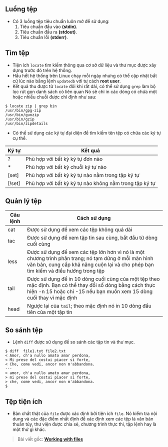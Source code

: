 ## Luồng tệp
* Có 3 luồng tệp tiêu chuẩn luôn mở để sử dụng:
  1. Tiêu chuẩn đầu vào **(stdin)**.
  2. Tiêu chuẩn đầu ra **(stdout)**.
  3. Tiêu chuẩn lỗi **(stderr)**.
## Tìm tệp
* Tiện ích `locate` tìm kiếm thông qua cơ sở dữ liệu và thư mục được xây dựng trước đó trên hệ thống.
* Hầu hết hệ thống trên Linux chạy mỗi ngày nhưng có thể cập nhật bất cứ lúc nào bằng lệnh `updatedb` với tư cách **root user**.
* Kết quả thu được từ `locate` đôi khi rất dài, có thể sử dụng `grep` làm bộ lọc rút gọn danh sách có liên quan  Nó sẽ chỉ in các dòng có chứa một hoặc nhiều chuỗi được chỉ định như sau: 
```
$ locate zip | grep bin
/usr/bin/gpg-zip
/usr/bin/gunzip
/usr/bin/gzip
/usr/bin/zipdetails
```  
* Có thể sử dụng các ký tự đại diện để tìm kiếm tên tệp có chứa các ký tự cụ thể.

|Ký tự|Kết quả|
|---------|-----------|
|?     |Phù hợp với bất kỳ ký tự đơn nào|
|*     |Phù hợp với bất kỳ chuỗi ký tự nào|
|[set] |Phù hợp với bất kỳ ký tự nào nằm trong tập ký tự|
|[!set]|Phù hợp với bất kỳ ký tự nào không nằm trong tập ký tự|

## Quản lý tệp
|Câu lệnh|Cách sử dụng|
|-------|-----------|
|cat  |Được sử dụng để xem các tệp không quá dài|
|tac  |Được sử dụng để xem tập tin sau cùng, bắt đầu từ dòng cuối cùng|
|less |Được sử dụng để xem các tệp lớn hơn vì nó là một chương trình phân trang; nó tạm dừng ở mỗi màn hình văn bản, cung cấp khả năng cuộn lại và cho phép bạn tìm kiếm và điều hướng trong tệp|
|tail |Được sử dụng để in 10 dòng cuối cùng của một tệp theo mặc định. Bạn có thể thay đổi số dòng bằng cách thực hiện -n 15 hoặc chỉ -15 nếu bạn muốn xem 15 dòng cuối thay vì mặc định|
|head |Ngược lại của ```tail```; theo mặc định nó in 10 dòng đầu tiên của một tập tin|

## So sánh tệp
* Lệnh `diff` được sử dụng để so sánh các tập tin và thư mục.
```
$ diff  file1.txt file2.txt
< Amor, ch'a nullo amato amar perdona,
< Mi prese del costui piacer si forte,
< Che, come vedi, ancor non m'abbandona.
---
> amor, ch'a nullo amato amar perdona,
> mi prese del costui piacer si forte,
> che, come vedi, ancor non m'abbandona.
$ 
```
## Tệp tiện ích

* Bản chất thật của `file` được xác định bởi tiện ích `file`. Nó kiểm tra nội dung và các đặc điểm nhất định để xác định xem các tệp là văn bản thuần túy, thư viện được chia sẻ, chương trình thực thi, tập lệnh hay là một thứ gì khác.
>Bài viết gốc: **[Working with files](https://github.com/lacoski/linux-notes/blob/master/content/working_with_files.md)**
